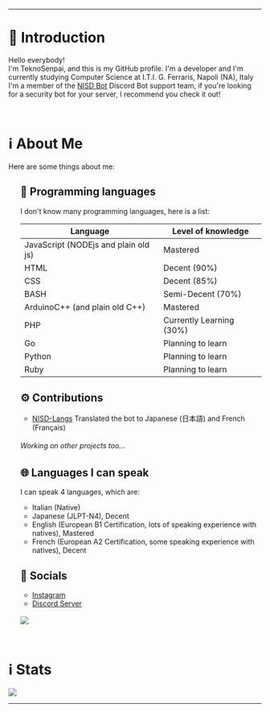 ***
<h1>🎤 Introduction</h1>
<p>
   Hello everybody!
   <br>
   I'm TeknoSenpai, and this is my GitHub profile. I'm a developer and I'm currently studying Computer Science at I.T.I. G. Ferraris, Napoli (NA), Italy
   <br>
   I'm a member of the <a href="https://nisdbot.xyz" target="_blank">NISD Bot</a> Discord Bot support team, if you're looking for a security bot for your server, I recommend you check it out!
</p>
<br>
<h1>ℹ️ About Me</h1>
<p>Here are some things about me:</p>
<ul>
   <h2>🔧 Programming languages</h2>
   <p>I don't know many programming languages, here is a list:</p>

   | Language                            | Level of knowledge                                                                                                       |
   |-------------------------------------|--------------------------------------------------------------------------------------------------------------------------|
   | JavaScript (NODEjs and plain old js)| Mastered                                                                                                                 |
   | HTML                                | Decent (90%)                                                                                                             |
   | CSS                                 | Decent (85%)                                                                                                             |
   | BASH                                | Semi-Decent (70%)                                                                                                        |
   | ArduinoC++ (and plain old C++)      | Mastered                                                                                                                 |
   | PHP                                 | Currently Learning (30%)                                                                                                 |
   | Go                                  | Planning to learn                                                                                                        |
   | Python                              | Planning to learn                                                                                                        |
   | Ruby                                | Planning to learn                                                                                                        |
   <h2>⚙️ Contributions</h2>
   <ul>
      <li>
         <a href="https://github.com/Polliog/NISD-Langs" target="_blank">NISD-Langs</a> Translated the bot to Japanese (日本語) and French (Français)
      </li>
   </ul>
   <h6>Working on other projects too...</h6>

   <h2>🌐 Languages I can speak</h2>
   <p>
      I can speak 4 languages, which are:
   <ul>
      <li>
         Italian (Native)
      </li>
      <li>
         Japanese (JLPT-N4), Decent
      </li>
      <li>
         English (European B1 Certification, lots of speaking experience with natives), Mastered
      </li>
      <li>
         French (European A2 Certification, some speaking experience with natives), Decent
      </li>
   </ul>
   </p>
   <h2>📱 Socials</h2>
   <p>
   <ul>
      <li>
         <a href="https://instagram.com/teknosenpai" target="_blank">Instagram</a>
      </li>
      <li>
         <a href="https://discord.teknocraft.it" taget="_blank">Discord Server</a>
      </li>
   </ul>
   <br>
   <img src="https://lanyard.cnrad.dev/api/836663939609657385">
   </p>
</ul>
<br>
<h1>ℹ️ Stats</h1>
<a href="https://github.com/anuraghazra/github-readme-stats">
   <img align="center" src="https://github-readme-stats.vercel.app/api?username=teknosenpai&show_icons=true&theme=tokyonight" />
</a>

***
